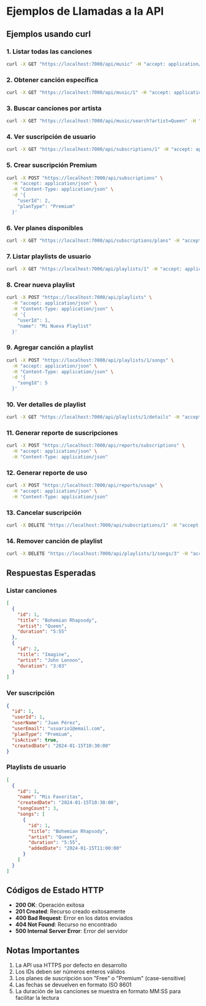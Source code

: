 # Ejemplos de Llamadas a la API

## Ejemplos usando curl

### 1. Listar todas las canciones
```bash
curl -X GET "https://localhost:7000/api/music" -H "accept: application/json"
```

### 2. Obtener canción específica
```bash
curl -X GET "https://localhost:7000/api/music/1" -H "accept: application/json"
```

### 3. Buscar canciones por artista
```bash
curl -X GET "https://localhost:7000/api/music/search?artist=Queen" -H "accept: application/json"
```

### 4. Ver suscripción de usuario
```bash
curl -X GET "https://localhost:7000/api/subscriptions/1" -H "accept: application/json"
```

### 5. Crear suscripción Premium
```bash
curl -X POST "https://localhost:7000/api/subscriptions" \
  -H "accept: application/json" \
  -H "Content-Type: application/json" \
  -d '{
    "userId": 2,
    "planType": "Premium"
  }'
```

### 6. Ver planes disponibles
```bash
curl -X GET "https://localhost:7000/api/subscriptions/plans" -H "accept: application/json"
```

### 7. Listar playlists de usuario
```bash
curl -X GET "https://localhost:7000/api/playlists/1" -H "accept: application/json"
```

### 8. Crear nueva playlist
```bash
curl -X POST "https://localhost:7000/api/playlists" \
  -H "accept: application/json" \
  -H "Content-Type: application/json" \
  -d '{
    "userId": 1,
    "name": "Mi Nueva Playlist"
  }'
```

### 9. Agregar canción a playlist
```bash
curl -X POST "https://localhost:7000/api/playlists/1/songs" \
  -H "accept: application/json" \
  -H "Content-Type: application/json" \
  -d '{
    "songId": 5
  }'
```

### 10. Ver detalles de playlist
```bash
curl -X GET "https://localhost:7000/api/playlists/1/details" -H "accept: application/json"
```

### 11. Generar reporte de suscripciones
```bash
curl -X POST "https://localhost:7000/api/reports/subscriptions" \
  -H "accept: application/json" \
  -H "Content-Type: application/json"
```

### 12. Generar reporte de uso
```bash
curl -X POST "https://localhost:7000/api/reports/usage" \
  -H "accept: application/json" \
  -H "Content-Type: application/json"
```

### 13. Cancelar suscripción
```bash
curl -X DELETE "https://localhost:7000/api/subscriptions/1" -H "accept: application/json"
```

### 14. Remover canción de playlist
```bash
curl -X DELETE "https://localhost:7000/api/playlists/1/songs/3" -H "accept: application/json"
```

## Respuestas Esperadas

### Listar canciones
```json
[
  {
    "id": 1,
    "title": "Bohemian Rhapsody",
    "artist": "Queen",
    "duration": "5:55"
  },
  {
    "id": 2,
    "title": "Imagine",
    "artist": "John Lennon", 
    "duration": "3:03"
  }
]
```

### Ver suscripción
```json
{
  "id": 1,
  "userId": 1,
  "userName": "Juan Pérez",
  "userEmail": "usuario1@email.com",
  "planType": "Premium",
  "isActive": true,
  "createdDate": "2024-01-15T10:30:00"
}
```

### Playlists de usuario
```json
[
  {
    "id": 1,
    "name": "Mis Favoritas",
    "createdDate": "2024-01-15T10:30:00",
    "songCount": 3,
    "songs": [
      {
        "id": 1,
        "title": "Bohemian Rhapsody",
        "artist": "Queen",
        "duration": "5:55",
        "addedDate": "2024-01-15T11:00:00"
      }
    ]
  }
]
```

## Códigos de Estado HTTP

- **200 OK**: Operación exitosa
- **201 Created**: Recurso creado exitosamente
- **400 Bad Request**: Error en los datos enviados
- **404 Not Found**: Recurso no encontrado
- **500 Internal Server Error**: Error del servidor

## Notas Importantes

1. La API usa HTTPS por defecto en desarrollo
2. Los IDs deben ser números enteros válidos
3. Los planes de suscripción son "Free" o "Premium" (case-sensitive)
4. Las fechas se devuelven en formato ISO 8601
5. La duración de las canciones se muestra en formato MM:SS para facilitar la lectura